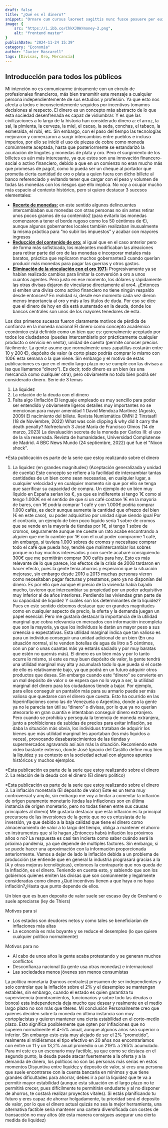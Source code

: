 ```yaml
---
draft: false
title: "¿Qué es el dinero?"
snippet: "Ornare cum cursus laoreet sagittis nunc fusce posuere per euismod dis vehicula a, semper fames lacus maecenas dictumst pulvinar neque enim non potenti. Torquent hac sociosqu eleifend potenti."
image: {
    src: "https://i.ibb.co/ChkXJ0W/money-2.png",
    alt: "frontend master"
}
publishDate: "2024-11-24 15:39"
category: "Economía"
author: "Javier Mascarell"
tags: [Divisas, Oro, Mercancía]
---
```


<div
 class="mx-auto prose prose-lg mt-6 max-w-3xl prose-h3:underline prose-p:text-justify text-justify">

## Introducción para todos los públicos

Mi intención no es comunicarme únicamente con un circulo de profesionales financieros, más bien transmitir este mensaje a cualquier persona independientemente de sus estudios y profesión. Ya que esto nos afecta a todos e inconscientemente seguidos por incentivos tomamos decisiones al respecto.
El dinero es un concepto más abstracto de lo que esta sociedad desenfrenada es capaz de vislumbrar. Y es que las civilizaciones a lo largo de la historia han considerado dinero a: el arroz, la sal, la pimienta, la cerveza, la miel, el cacao, la seda, conchas, el tabaco, la esmeralda, el rubí, etc. Sin embargo, con el paso del tiempo las tecnologías mejoraron y comenzaron a surgir intercambios entre pueblos e incluso imperios, por ello se inició el uso de piezas de cobre como moneda comúnmente aceptada, hasta que posteriormente se estandarizó la acuñación de lingotes y monedas de plata y oro. Pero el surgimiento de los billetes es aún más interesante, ya que estos son una innovación financero-social o activo financiero, debido a que en un comienzo no eran mucho más que promesas de pago1, como lo pueda ser un cheque al portador que prometía cierta cantidad de oro o plata a quien fuera con dicho billete al banco referenciado y evitando tener que cargar con el peso y volumen de todas las monedas con los riesgos que ello implica.
No voy a ocupar mucho más espacio al contexto histórico, pero si quiero destacar 3 sucesos elementales: 

-	**<u>Recorte de monedas:</u>** en este sentido algunos delincuentes intercambiaban sus monedas con otras personas no sin antes retirar unos pocos gramos de su contenido2 (para evitarlo las monedas comenzaron a tener el borde rugoso como los 50 céntimos de €), aunque algunos gobernantes locales también realizaban inusualmente la misma práctica para “no subir los impuestos” y acabar con mayores ingresos
-	**<u>Reducción del contenido de oro:</u>** al igual que en el caso anterior pero de forma más sofisticada, los maleantes modificaban las aleaciones para retirar parte del oro de las monedas e incorporar metales más baratos, práctica que replicaron muchos gobernantes3 cuando querían producir más monedas para pagar las guerras y otros gastos.
-	**<u>Eliminación de la vinculación con el oro 1971:</u>** Progresivamente ya se habían realizado cambios para limitar la conversión a oro a unos cuantos agentes. Pero justo en ese momento, los dólares y rápidamente las otras divisas dejaron de vincularse directamente al oro4. ¿Entonces si emiten una divisa como activo financiero no tiene ningún respaldo desde entonces? En realidad si, desde ese momento cada vez dieron menos importancia al oro y más a los títulos de duda. Por eso se dice que el dinero de hoy en día está sustentado en la deuda, donde los bancos centrales son unos de los mayores tenedores de esta.

Los dos primeros sucesos fueron claramente motivos de pérdida de confianza en la moneda nacional
El dinero como concepto académico económico está definido como un bien que es: generalmente aceptado por todos los ciudadanos (puedes intercambiarlo por prácticamente cualquier producto o servicio en venta), unidad de cuenta (permite conocer precios fácilmente. La gente asume que normalmente unas zapatillas costarán entre 10 y 200 €), depósito de valor (a corto plazo podrás comprar lo mismo con 100€ esta semana o la que viene. Sin embargo y el motivo de estas publicaciones es que en el medio largo plazo no se cumple con las divisas a las que llamamos “dinero”).
Es decir, todo dinero es un bien (es una mercancía como cualquier otra), pero obviamente no todo bien podrá ser considerado dinero.
Serie de 3 temas
1.	La liquidez
2.	La relación de la deuda con el dinero
3.	Falta algo (Inflación
El lenguaje empleado es muy sencillo para poder ser entendido y obviamente ligeros detalles muy importantes no se mencionan para mayor amenidad
1 David Mendoza Martínez (Agosto, 2009) El nacimiento del billete. Revista Numismática OMNI 
2 Tinstaafl (18 de Noviembre, 2022) What was coin clipping & why did it carry the death penalty? Nofreelunch
3 José María de Francisco Olmos (14 de marzo, 2023) La devaluación secreta de la moneda por Carlos III: el uso de la vía reservada. Revista de humanidades, Universidad Complutense de Madrid.
4 BBC News Mundo (24 septiembre, 2022) qué fue el "Nixon shock".

*Esta publicación es parte de la serie que estoy realizando sobre el dinero
1.	La liquidez (en grandes magnitudes) (Aceptación generalizada y unidad de cuenta)
Este concepto se refiere a la facilidad de intercambiar tantas cantidades de un bien como sean necesarias, en cualquier lugar, a cualquier velocidad y en cualquier momento sin que por ello se tenga que sacrificar su capacidad de compra.
Un ejemplo de un bien muy líquido en España serían los €, ya que es indiferente si tengo 1€ como si tengo 1.000€ en el sentido de que si un café costase 1€ en la mayoría de bares, con 1€ podría comprar 1 café y con 1.000€ podría comprar 1.000 cafés, es decir aunque aumente la cantidad que ofrezco del bien (€ en este caso), su poder adquisitivo por unidad sigue siendo igual
Por el contrario, un ejemplo de bien poco liquido sería 1 sobre de cromos que se vende en la mayoría de tiendas por 1€, si tengo 1 sobre de cromos, seguramente aunque me cueste un rato acabe encontrando a alguien que me lo cambie por 1€ con el cual poder comprarme 1 café, sin embargo, si tuviera 1.000 sobres de cromos y necesitase comprar todo el café que pueda hoy, tendré que malintercambiar los sobres porque no hay muchos interesados y con suerte acabaré consiguiendo 300€ que me permitirán comprar 300 cafés para hoy.
Esto es más relevante de lo que parece, los efectos de la crisis de 2008 tardaron en hacer efecto, pues la gente tenía ahorros y esperaron que la situación mejorase, sin embargo desde 2010 a 2013 muchas personas vieron como necesitaban pagar facturas y prestamos, pero ya no disponían del dinero. Es por ello que aunque el precio de la vivienda había bajado mucho, tuvieron que intercambiar su propiedad por un poder adquisitivo muy inferior al de años interiores. Perdiendo las viviendas gran parte de su capacidad de liquidez
Y cuáles son los determinantes de la liquidez? Pues en este sentido debemos destacar que en grandes magnitudes como en cualquier aspecto de precio, la oferta y la demanda juegan un papel esencial.
Pero me gustaría destacar la importancia de la utilidad marginal que cobra relevancia en mercados con información incompleta que son la mayoría, ya que los individuos le darán un mayor peso a sus creencia o expectativas. Esta utilidad marginal indica que tan valioso es para un individuo conseguir una unidad adicional de un bien (En una situación normal, si te venden botellas de agua de litro a 5 céntimos, con un par o unas cuantas más ya estarás saciado y por muy baratas que estén no querrás más). El dinero es un bien más y por lo tanto ocurre lo mismo, si este es muy buen depósito de valor, la gente tendrá una utilidad marginal muy alta y acumulará todo lo que pueda si el coste de ello es relativamente bajo, ya que podrá en un futuro adquirir otros productos que desea. Sin embargo cuando este “dinero” se convierte en un mal depósito de valor o se espera que no lo vaya a ser, la utilidad marginal del dinero para los ciudadanos tiende a bajar. Por ejemplo, para ellos conseguir un pantalón más para su armario puede ser más valioso que quedarse con el dinero que cuesta.
Esto ha ocurrido en las hiperinflaciones como las de Venezuela o Argentina, donde a la gente ya no le parecía tan útil su “dinero” o divisas, por lo que ya no querían atesorarlo en gran cuantía e intentaban conseguir dinero extranjero. Pero cuando se prohibía y perseguía la tenencia de moneda extranjera, junto a prohibiciones de subidas de precios para evitar inflación, se daba la situación más obvia, los individuos trataban de adquirir los bienes que más utilidad marginal les aportaban (los más líquidos a veces), provocando desabastecimientos de las tiendas y supermercados agravando así aún más la situación.
Recomiendo este video bastante extenso, donde José Ignacio del Castillo define muy bien la liquidez y su contexto en la sociedad actual con algunos apuntes históricos y muchos ejemplos.

*Esta publicación es parte de la serie que estoy realizando sobre el dinero
2.	La relación de la deuda con el dinero (El dinero político)

*Esta publicación es parte de la serie que estoy realizando sobre el dinero
3.  La inflación monetaria (El deposito de valor)
Este es un tema muy controversial y amplo, sin embargo me voy a limitar a comentar la inflación de origen puramente monetario (todas las inflaciones son en última instancia de origen monetario, pero no todas tienen entre sus causas principales al dinero)
Me gustaría destacar que esta inflación es la principal precursora de las inversiones de la gente que no es entusiasta de la inversión, ya que debido a la baja calidad que tiene el dinero como almacenamiento de valor a lo largo del tiempo, obliga a mantener el ahorro en instrumentos que si lo hagan
¿Entonces habrá inflación los próximos años o no? La respuesta es casi tan incierta como saber cuándo será la próxima pandemia, ya que depende de multiples factores.
Sin embargo, si se puede hacer una aproximación con la información proporcionada anteriormente. Vamos a dejar de lado la inflación debida a un problema de producción (se entiende que en general la industria prograsará gracias a la IA y otras mejoras tecnológicas), entonces la contraparte que nos queda de la inflación, es el dinero. Teniendo en cuenta esto, y sabiendo que son los gobiernos quienes emiten las divisas que son comúnmente y legalmente consideradas como dinero ¿Qué incentivos tienen a que haya o no haya inflación?¿Hasta que punto depende de ellos.

Un bien que es buen deposito de valor suele ser escaso (ley de Gresham) o suele apreciarse (ley de Thiers)

Motivos para si
-	Los estados son deudores netos y como tales se beneficiarían de inflaciones más altas
-	La economía es más boyante y se reduce el desempleo (lo que quiere cualquier político normalmente)

Motivos para no
-	Al cabo de unos años la gente acaba protestando y se generan muchos conflictos
-	Desconfianza nacional (la gente usa otras monedas) e internacional
-	Las sociedades menos jóvenes son menos consumistas

La política monetaria (bancos centrales) presumen de ser independientes y solo controlar que la inflación sobre el 2% y el desempleo se mantengan estables, sin embargo, cuando el estado es quien garantiza tu supervivencia (nombramientos, funcionarios y sobre todo las deudas o bonos) esta independencia deja mucho que desear y realmente en el medio largo plazo no son más que títeres.
Mi conclusión
Personalmente creo que quienes deciden sobre la moneda en última instancia son muy cortoplacistas y quieren mantener una cierta estabilidad en el corto-medio plazo. Esto significa posiblemente que opten por inflaciones que no superen normalmente el 4~5% anual, aunque algunos años sea superior o inferior. Sin embargo esto esta muy alejado de ser el 2% “prometido”, realmente si midiéramos el tipo efectivo en 20 años nos encontraríamos con entre un 11 y un 13,2% anual promedio o un 219% a 265% acumulado. Para mi este es un escenario muy factible, ya que como se destaca en el segundo punto, la deuda puede atacar fuertemente a la oferta y a la demanda de dinero, los políticos no son las personas más serias en estos momentos
Disyuntiva entre liquidez y deposito de valor, si eres una persona que suele encontrarse con la cuenta bancaria en mínimos y que tiene grandes dificultades para ahorrar, debes ir a por la liquidez que te va a permitir mayor estabilidad (aunque esta situación en el largo plazo no te permitirá crecer, pues difícilmente te permitirán endudarte y al no disponer de ahorros, te costará realizar proyectos vitales). Si estás planificando tu futuro y eres capaz de ahorrar holgadamente, tu prioridad será el deposito de valor, por lo que el dinero actual quizás no sea la mejor herramienta, una alternativa factible sería mantener una cartera diversificada con costes de transacción no muy altos (de esta manera consigues asegurar una cierta medida de liquidez)

</div>